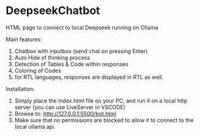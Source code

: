 # DeepseekChatbot
HTML page to connect to local Deepseek running on Ollama

Main features:
1. Chatbox with inputbox (send chat on pressing Enter)
2. Auto Hide of thinking process
3. Detection of Tables & Code within responses
4. Coloring of Codes
5. for RTL languages, responses are displayed in RTL as well.

Installation:
1. Simply place the index.html file on your PC, and run it on a local http server (you can use LiveServer in VSCODE)
2. Browse to: http://127.0.0.1:5500/bot.html
3. Make sure that no permissions are blocked to allow it to connect to the local ollama api.
